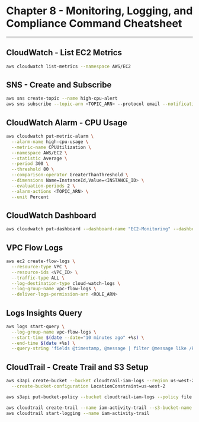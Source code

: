 
# Chapter 8 - Monitoring, Logging, and Compliance Command Cheatsheet

---

## CloudWatch - List EC2 Metrics
```bash
aws cloudwatch list-metrics --namespace AWS/EC2
```

## SNS - Create and Subscribe
```bash
aws sns create-topic --name high-cpu-alert
aws sns subscribe --topic-arn <TOPIC_ARN> --protocol email --notification-endpoint <EMAIL>
```

## CloudWatch Alarm - CPU Usage
```bash
aws cloudwatch put-metric-alarm \
  --alarm-name high-cpu-usage \
  --metric-name CPUUtilization \
  --namespace AWS/EC2 \
  --statistic Average \
  --period 300 \
  --threshold 80 \
  --comparison-operator GreaterThanThreshold \
  --dimensions Name=InstanceId,Value=<INSTANCE_ID> \
  --evaluation-periods 2 \
  --alarm-actions <TOPIC_ARN> \
  --unit Percent
```

## CloudWatch Dashboard
```bash
aws cloudwatch put-dashboard --dashboard-name "EC2-Monitoring" --dashboard-body file://dashboard.json
```

## VPC Flow Logs
```bash
aws ec2 create-flow-logs \
  --resource-type VPC \
  --resource-ids <VPC_ID> \
  --traffic-type ALL \
  --log-destination-type cloud-watch-logs \
  --log-group-name vpc-flow-logs \
  --deliver-logs-permission-arn <ROLE_ARN>
```

## Logs Insights Query
```bash
aws logs start-query \
  --log-group-name vpc-flow-logs \
  --start-time $(date --date="10 minutes ago" +%s) \
  --end-time $(date +%s) \
  --query-string 'fields @timestamp, @message | filter @message like /REJECT/'
```

## CloudTrail - Create Trail and S3 Setup
```bash
aws s3api create-bucket --bucket cloudtrail-iam-logs --region us-west-2 \
  --create-bucket-configuration LocationConstraint=us-west-2

aws s3api put-bucket-policy --bucket cloudtrail-iam-logs --policy file://bucket-policy.json

aws cloudtrail create-trail --name iam-activity-trail --s3-bucket-name cloudtrail-iam-logs --is-multi-region-trail
aws cloudtrail start-logging --name iam-activity-trail
```

